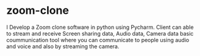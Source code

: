 # zoom-clone
 I Develop a Zoom clone software in python using Pycharm. Client can able to stream and receive Screen sharing data, Audio data, Camera data basic coummunication tool where you can communicate to people using audio and voice and also by streaming the camera.
